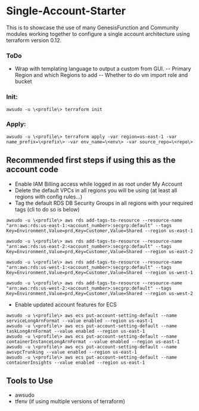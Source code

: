 # Single-Account-Starter

This is to showcase the use of many GenesisFunction and Community modules working together to configure a single account architecture using terraform version 0.12.

### ToDo
- Wrap with templating language to output a custom from GUI.
-- Primary Region and which Regions to add
-- Whether to do vm import role and bucket

### Init:
```
awsudo -u \<profile\> terraform init
```

### Apply:
```
awsudo -u \<profile\> terraform apply -var region=us-east-1 -var name_prefix=\<prefix\> -var env_name=\<env\> -var source_repo=\<repo\>
```

## Recommended first steps if using this as the account code

- Enable IAM Billing access while logged in as root under My Account
- Delete the default VPCs in all regions you will be using (at least all regions with config rules...)
- Tag the default RDS DB Security Groups in all regions with your required tags (cli to do so is below)

```
awsudo -u \<profile\> aws rds add-tags-to-resource --resource-name "arn:aws:rds:us-east-1:<account_number>:secgrp:default" --tags Key=Environment,Value=prd,Key=Customer,Value=Shared --region us-east-1

awsudo -u \<profile\> aws rds add-tags-to-resource --resource-name "arn:aws:rds:us-east-2:<account_number>:secgrp:default" --tags Key=Environment,Value=prd,Key=Customer,Value=Shared --region us-east-2

awsudo -u \<profile\> aws rds add-tags-to-resource --resource-name "arn:aws:rds:us-west-1:<account_number>:secgrp:default" --tags Key=Environment,Value=prd,Key=Customer,Value=Shared --region us-west-1

awsudo -u \<profile\> aws rds add-tags-to-resource --resource-name "arn:aws:rds:us-west-2:<account_number>:secgrp:default" --tags Key=Environment,Value=prd,Key=Customer,Value=Shared --region us-west-2
```
- Enable updated account features for ECS
```
awsudo -u \<profile\> aws ecs put-account-setting-default --name serviceLongArnFormat --value enabled --region us-east-1
awsudo -u \<profile\> aws ecs put-account-setting-default --name taskLongArnFormat --value enabled --region us-east-1
awsudo -u \<profile\> aws ecs put-account-setting-default --name containerInstanceLongArnFormat --value enabled --region us-east-1
awsudo -u \<profile\> aws ecs put-account-setting-default --name awsvpcTrunking --value enabled --region us-east-1
awsudo -u \<profile\> aws ecs put-account-setting-default --name containerInsights --value enabled --region us-east-1
```
## Tools to Use

- awsudo
- tfenv (if using multiple versions of terraform)
